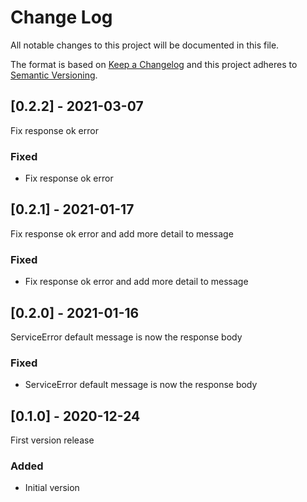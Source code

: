 
# Change Log
All notable changes to this project will be documented in this file.
 
The format is based on [Keep a Changelog](http://keepachangelog.com/)
and this project adheres to [Semantic Versioning](http://semver.org/).

## [0.2.2] - 2021-03-07
 
Fix response ok error

### Fixed
- Fix response ok error

## [0.2.1] - 2021-01-17
 
Fix response ok error and add more detail to message
 
### Fixed
- Fix response ok error and add more detail to message

## [0.2.0] - 2021-01-16
 
ServiceError default message is now the response body
 
### Fixed
- ServiceError default message is now the response body
 
## [0.1.0] - 2020-12-24
 
First version release
 
### Added
- Initial version
